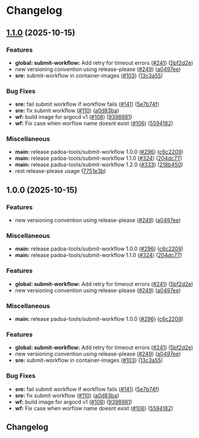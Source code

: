 # Changelog

## [1.1.0](https://github.com/padoa/container-images/compare/padoa-tools/submit-workflow-v1.0.0...padoa-tools/submit-workflow-v1.1.0) (2025-10-15)


### Features

* **global: submit-workflow:** Add retry for timeout errors ([#241](https://github.com/padoa/container-images/issues/241)) ([5bf2d2e](https://github.com/padoa/container-images/commit/5bf2d2ec0a3dd17b984e3654db0fc135eaae522c))
* new versioning convention using release-please ([#249](https://github.com/padoa/container-images/issues/249)) ([a0497ee](https://github.com/padoa/container-images/commit/a0497ee2fadeefbc704157c4e7623456dc18754a))
* **sre:** submit-workflow in container-images ([#103](https://github.com/padoa/container-images/issues/103)) ([13c3a55](https://github.com/padoa/container-images/commit/13c3a557dbdfb4f732b612f89264ff19e8aec74d))


### Bug Fixes

* **sre:** fail submit workflow if workflow fails ([#141](https://github.com/padoa/container-images/issues/141)) ([5e7b74f](https://github.com/padoa/container-images/commit/5e7b74ff73b42521abd0c1fdf5e90b246c06c199))
* **sre:** fix submit workflow ([#110](https://github.com/padoa/container-images/issues/110)) ([a0d83ba](https://github.com/padoa/container-images/commit/a0d83baba8ccab8a24c890ff72512c9c8ade3972))
* **wf:** build image for argocd v1 ([#108](https://github.com/padoa/container-images/issues/108)) ([9398981](https://github.com/padoa/container-images/commit/939898118fa9c87fe6e0a0771fa08dc802e4034c))
* **wf:** Fix case when worflow name doesnt exist ([#106](https://github.com/padoa/container-images/issues/106)) ([5594182](https://github.com/padoa/container-images/commit/55941821ff64780cb6874b4dc44bd9bf7661afe7))


### Miscellaneous

* **main:** release padoa-tools/submit-workflow 1.0.0 ([#296](https://github.com/padoa/container-images/issues/296)) ([c6c2209](https://github.com/padoa/container-images/commit/c6c220961b485b1e40db2e9a431a29c5a7301fa4))
* **main:** release padoa-tools/submit-workflow 1.1.0 ([#324](https://github.com/padoa/container-images/issues/324)) ([204dc77](https://github.com/padoa/container-images/commit/204dc77562ac532907bc3f2731bf984c99d45c06))
* **main:** release padoa-tools/submit-workflow 1.2.0 ([#333](https://github.com/padoa/container-images/issues/333)) ([218b450](https://github.com/padoa/container-images/commit/218b4501c9de4671203c2ed892824b1820f9078e))
* rest release-please usage ([7751e3b](https://github.com/padoa/container-images/commit/7751e3b47e5a0b0e18721780834739bebfd6f767))

## 1.0.0 (2025-10-15)

### Features
* new versioning convention using release-please ([#249](https://github.com/padoa/container-images/issues/249)) ([a0497ee](https://github.com/padoa/container-images/commit/a0497ee2fadeefbc704157c4e7623456dc18754a))
### Miscellaneous
* **main:** release padoa-tools/submit-workflow 1.0.0 ([#296](https://github.com/padoa/container-images/issues/296)) ([c6c2209](https://github.com/padoa/container-images/commit/c6c220961b485b1e40db2e9a431a29c5a7301fa4))
* **main:** release padoa-tools/submit-workflow 1.1.0 ([#324](https://github.com/padoa/container-images/issues/324)) ([204dc77](https://github.com/padoa/container-images/commit/204dc77562ac532907bc3f2731bf984c99d45c06))
### Features
* **global: submit-workflow:** Add retry for timeout errors ([#241](https://github.com/padoa/container-images/issues/241)) ([5bf2d2e](https://github.com/padoa/container-images/commit/5bf2d2ec0a3dd17b984e3654db0fc135eaae522c))
* new versioning convention using release-please ([#249](https://github.com/padoa/container-images/issues/249)) ([a0497ee](https://github.com/padoa/container-images/commit/a0497ee2fadeefbc704157c4e7623456dc18754a))
### Miscellaneous
* **main:** release padoa-tools/submit-workflow 1.0.0 ([#296](https://github.com/padoa/container-images/issues/296)) ([c6c2209](https://github.com/padoa/container-images/commit/c6c220961b485b1e40db2e9a431a29c5a7301fa4))
### Features
* **global: submit-workflow:** Add retry for timeout errors ([#241](https://github.com/padoa/container-images/issues/241)) ([5bf2d2e](https://github.com/padoa/container-images/commit/5bf2d2ec0a3dd17b984e3654db0fc135eaae522c))
* new versioning convention using release-please ([#249](https://github.com/padoa/container-images/issues/249)) ([a0497ee](https://github.com/padoa/container-images/commit/a0497ee2fadeefbc704157c4e7623456dc18754a))
* **sre:** submit-workflow in container-images ([#103](https://github.com/padoa/container-images/issues/103)) ([13c3a55](https://github.com/padoa/container-images/commit/13c3a557dbdfb4f732b612f89264ff19e8aec74d))
### Bug Fixes
* **sre:** fail submit workflow if workflow fails ([#141](https://github.com/padoa/container-images/issues/141)) ([5e7b74f](https://github.com/padoa/container-images/commit/5e7b74ff73b42521abd0c1fdf5e90b246c06c199))
* **sre:** fix submit workflow ([#110](https://github.com/padoa/container-images/issues/110)) ([a0d83ba](https://github.com/padoa/container-images/commit/a0d83baba8ccab8a24c890ff72512c9c8ade3972))
* **wf:** build image for argocd v1 ([#108](https://github.com/padoa/container-images/issues/108)) ([9398981](https://github.com/padoa/container-images/commit/939898118fa9c87fe6e0a0771fa08dc802e4034c))
* **wf:** Fix case when worflow name doesnt exist ([#106](https://github.com/padoa/container-images/issues/106)) ([5594182](https://github.com/padoa/container-images/commit/55941821ff64780cb6874b4dc44bd9bf7661afe7))
## Changelog
